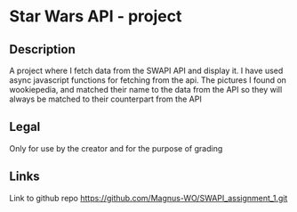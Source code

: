 # Star Wars API - project

## Description

A project where I fetch data from the SWAPI API and display it.
I have used async javascript functions for fetching from the api.
The pictures I found on wookiepedia, and matched their name to the data from the API so they will always be matched to their counterpart from the API

## Legal

Only for use by the creator and for the purpose of grading

## Links

Link to github repo
https://github.com/Magnus-WO/SWAPI_assignment_1.git
